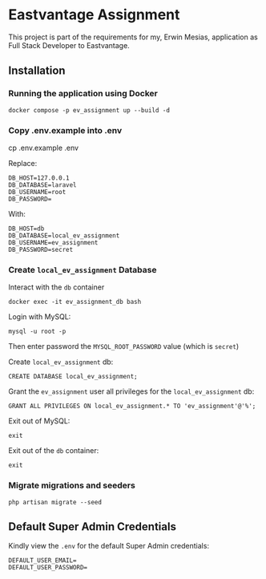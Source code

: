 # Eastvantage Assignment
This project is part of the requirements for my, Erwin Mesias, application as Full Stack Developer to Eastvantage.

## Installation

### Running the application using Docker

```
docker compose -p ev_assignment up --build -d
```

### Copy .env.example into .env
cp .env.example .env

Replace:
```
DB_HOST=127.0.0.1
DB_DATABASE=laravel
DB_USERNAME=root
DB_PASSWORD=
```

With:
```
DB_HOST=db
DB_DATABASE=local_ev_assignment
DB_USERNAME=ev_assignment
DB_PASSWORD=secret
```

### Create `local_ev_assignment` Database

Interact with the `db` container

```
docker exec -it ev_assignment_db bash
```

Login with MySQL:
```
mysql -u root -p
````
Then enter password the `MYSQL_ROOT_PASSWORD` value (which is `secret`)

Create `local_ev_assignment` db:
```
CREATE DATABASE local_ev_assignment;
```

Grant the `ev_assignment` user all privileges for the `local_ev_assignment` db:
```
GRANT ALL PRIVILEGES ON local_ev_assignment.* TO 'ev_assignment'@'%';
```

Exit out of MySQL:
```
exit
```

Exit out of the `db` container:
```
exit
```

### Migrate migrations and seeders
```
php artisan migrate --seed
```

## Default Super Admin Credentials

Kindly view the `.env` for the default Super Admin credentials:
```
DEFAULT_USER_EMAIL=
DEFAULT_USER_PASSWORD=
```
